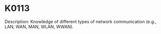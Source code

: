 # K0113
Description: Knowledge of different types of network communication (e.g., LAN, WAN, MAN, WLAN, WWAN).
